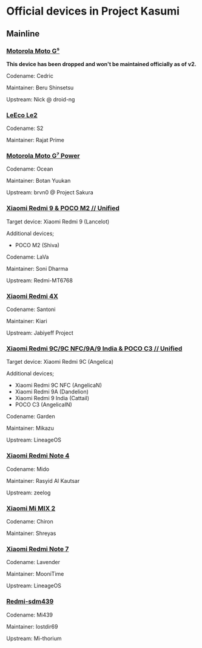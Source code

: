 # Official devices in Project Kasumi

## Mainline

### [Motorola Moto G⁵](https://github.com/Kasumi-Devices/android_device_motorola_cedric)

**This device has been dropped and won't be maintained officially as of v2.**

Codename: Cedric

Maintainer: Beru Shinsetsu

Upstream: Nick @ droid-ng

### [LeEco Le2](https://github.com/Kasumi-Devices/android_device_leeco_s2)

Codename: S2

Maintainer: Rajat Prime

### [Motorola Moto G⁷ Power](https://github.com/Kasumi-Devices/android_device_motorola_ocean)

Codename: Ocean

Maintainer: Botan Yuukan

Upstream: brvn0 @ Project Sakura

### [Xiaomi Redmi 9 & POCO M2 // Unified](https://github.com/Kasumi-Devices/android_device_xiaomi_lava)

Target device: Xiaomi Redmi 9 (Lancelot)

Additional devices;
- POCO M2 (Shiva)

Codename: LaVa

Maintainer: Soni Dharma

Upstream: Redmi-MT6768

### [Xiaomi Redmi 4X](https://github.com/Kasumi-Devices/android_device_xiaomi_santoni)

Codename: Santoni

Maintainer: Kiari

Upstream: Jabiyeff Project

### [Xiaomi Redmi 9C/9C NFC/9A/9 India & POCO C3 // Unified](https://github.com/Kasumi-Devices/android_device_xiaomi_garden)

Target device: Xiaomi Redmi 9C (Angelica)

Additional devices;
- Xiaomi Redmi 9C NFC (AngelicaN)
- Xiaomi Redmi 9A (Dandelion)
- Xiaomi Redmi 9 India (Cattail)
- POCO C3 (AngelicaIN)

Codename: Garden

Maintainer: Mikazu

Upstream: LineageOS

### [Xiaomi Redmi Note 4](https://github.com/Kasumi-Devices/android_device_xiaomi_mido)

Codename: Mido

Maintainer: Rasyid Al Kautsar

Upstream: zeelog

### [Xiaomi Mi MIX 2](https://github.com/Kasumi-Devices/android_device_xiaomi_chiron)

Codename: Chiron

Maintainer: Shreyas

### [Xiaomi Redmi Note 7](https://github.com/Kasumi-Devices/android_device_xiaomi_lavender)

Codename: Lavender

Maintainer: MooniTime

Upstream: LineageOS

### [Redmi-sdm439](https://github.com/Kasumi-Devices/android_device_xiaomi_Mi439)

Codename: Mi439

Maintainer: lostdir69

Upstream: Mi-thorium
